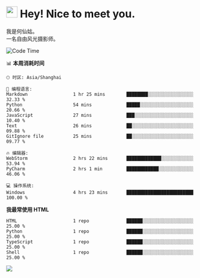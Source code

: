 <h1><img src="https://emojis.slackmojis.com/emojis/images/1531849430/4246/blob-sunglasses.gif?1531849430" width="30"/> Hey! Nice to meet you.</h1>

我是何仙姑。<br>
一名自由风光摄影师。<br>

<!--START_SECTION:waka-->
![Code Time](http://img.shields.io/badge/Code%20Time-9%20hrs%2051%20mins-blue)

📊 **本周消耗时间** 

```text
🕑︎ 时区: Asia/Shanghai

💬 编程语言: 
Markdown                 1 hr 25 mins        ████████░░░░░░░░░░░░░░░░░   32.33 % 
Python                   54 mins             █████░░░░░░░░░░░░░░░░░░░░   20.66 % 
JavaScript               27 mins             ███░░░░░░░░░░░░░░░░░░░░░░   10.40 % 
Text                     26 mins             ██░░░░░░░░░░░░░░░░░░░░░░░   09.88 % 
GitIgnore file           25 mins             ██░░░░░░░░░░░░░░░░░░░░░░░   09.77 % 

🔥 编辑器: 
WebStorm                 2 hrs 22 mins       █████████████░░░░░░░░░░░░   53.94 % 
PyCharm                  2 hrs 1 min         ████████████░░░░░░░░░░░░░   46.06 % 

💻 操作系统: 
Windows                  4 hrs 23 mins       █████████████████████████   100.00 % 
```

**我最常使用 HTML** 

```text
HTML                     1 repo              ██████░░░░░░░░░░░░░░░░░░░   25.00 % 
Python                   1 repo              ██████░░░░░░░░░░░░░░░░░░░   25.00 % 
TypeScript               1 repo              ██████░░░░░░░░░░░░░░░░░░░   25.00 % 
Shell                    1 repo              ██████░░░░░░░░░░░░░░░░░░░   25.00 % 
```




<!--END_SECTION:waka-->


![](https://komarev.com/ghpvc/?username=hexgu)
